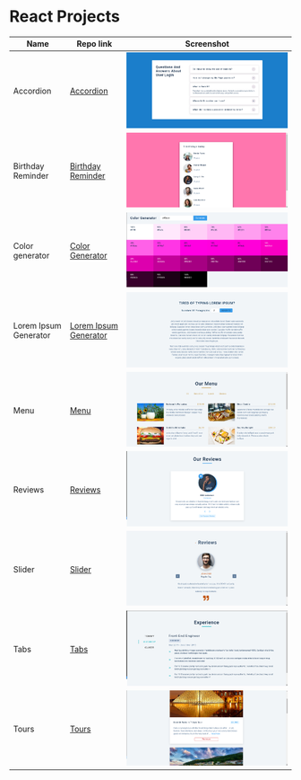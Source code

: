 # React Projects

| Name                  | Repo link                                                                                      | Screenshot                                                             |
| --------------------- | ---------------------------------------------------------------------------------------------- | ---------------------------------------------------------------------- |
| Accordion             | [Accordion](https://github.com/desirekaleba/react-progs/tree/main/accordion)                   | ![accordion](assets/screenshots/accordion.png)                         |
| Birthday Reminder     | [Birthday Reminder](https://github.com/desirekaleba/react-progs/tree/main/birthday-reminder)   | ![bd reminder](assets/screenshots/birthday-reminder.png)               |
| Color generator       | [Color Generator](https://github.com/desirekaleba/react-progs/tree/main/color-generator)       | ![color generator](assets/screenshots/color-generator.png)             |
| Lorem Ipsum Generator | [Lorem Ipsum Generator](https://github.com/desirekaleba/react-progs/tree/main/lorem-ipsum-gen) | ![lorem ipsum generator](assets/screenshots/lorem-ipsum-generator.png) |
| Menu                  | [Menu](https://github.com/desirekaleba/react-progs/tree/main/menu)                             | ![menu](assets/screenshots/menu.png)                                   |
| Reviews               | [Reviews](https://github.com/desirekaleba/react-progs/tree/main/reviews)                       | ![reviews](assets/screenshots/reviews.png)                             |
| Slider                | [Slider](https://github.com/desirekaleba/react-progs/tree/main/slider)                         | ![slider](assets/screenshots/slider.png)                               |
| Tabs                  | [Tabs](https://github.com/desirekaleba/react-progs/tree/main/tabs)                             | ![tabs](assets/screenshots/tabs.png)                                   |
| Tours                 | [Tours](https://github.com/desirekaleba/react-progs/tree/main/tours)                           | ![tours](assets/screenshots/tours1.png)                                |
